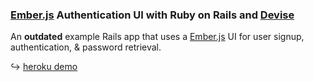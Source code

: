 ### [Ember.js] Authentication UI with Ruby on Rails and [Devise]

An **outdated** example Rails app that uses a [Ember.js] UI for user signup, authentication, & password retrieval.

↪ [heroku demo](http://ember-devise.herokuapp.com)

[ember.js]: http://emberjs.com
[devise]: https://github.com/plataformatec/devise
